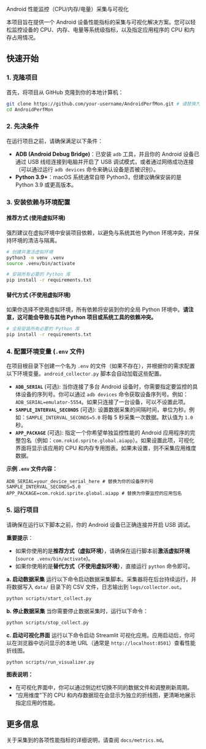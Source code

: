 Android 性能监控（CPU/内存/电量）采集与可视化

本项目旨在提供一个 Android 设备性能指标的采集与可视化解决方案。您可以轻松监控设备的 CPU、内存、电量等系统级指标，以及指定应用程序的 CPU 和内存占用情况。

## 快速开始

### 1. 克隆项目
首先，将项目从 GitHub 克隆到你的本地计算机：
```bash
git clone https://github.com/your-username/AndroidPerfMon.git # 请替换为你的实际项目地址
cd AndroidPerfMon
```

### 2. 先决条件
在运行项目之前，请确保满足以下条件：

-   **ADB (Android Debug Bridge)**：已安装 `adb` 工具，并且你的 Android 设备已通过 USB 线缆连接到电脑并开启了 USB 调试模式，或者通过网络成功连接（可以通过运行 `adb devices` 命令来确认设备是否被识别）。
-   **Python 3.9+**：macOS 系统通常自带 Python3，但建议确保安装的是 Python 3.9 或更高版本。

### 3. 安装依赖与环境配置

#### 推荐方式 (使用虚拟环境)
强烈建议在虚拟环境中安装项目依赖，以避免与系统其他 Python 环境冲突，并保持环境的清洁与隔离。

```bash
# 创建并激活虚拟环境
python3 -m venv .venv
source .venv/bin/activate

# 安装所有必要的 Python 库
pip install -r requirements.txt
```

#### 替代方式 (不使用虚拟环境)
如果你选择不使用虚拟环境，所有依赖将安装到你的全局 Python 环境中。**请注意，这可能会导致与其他 Python 项目或系统工具的依赖冲突。**

```bash
# 全局安装所有必要的 Python 库
pip install -r requirements.txt
```

### 4. 配置环境变量 (`.env` 文件)
在项目根目录下创建一个名为 `.env` 的文件（如果不存在），并根据你的需求配置以下环境变量。`android_collector.py` 脚本会自动加载这些配置。

-   **`ADB_SERIAL`** (可选): 当你连接了多台 Android 设备时，你需要指定要监控的具体设备的序列号。你可以通过 `adb devices` 命令获取设备序列号。例如：`ADB_SERIAL=emulator-5554`。如果只连接了一台设备，可以不设置此项。
-   **`SAMPLE_INTERVAL_SECONDS`** (可选): 设置数据采集的间隔时间，单位为秒。例如：`SAMPLE_INTERVAL_SECONDS=5.0` 将每 5 秒采集一次数据。默认值为 `1.0` 秒。
-   **`APP_PACKAGE`** (可选): 指定一个你希望单独监控性能的 Android 应用程序的完整包名（例如：`com.rokid.sprite.global.aiapp`）。如果设置此项，可视化界面将显示该应用的 CPU 和内存专用图表。如果未设置，则不采集应用维度数据。

**示例 `.env` 文件内容：**
```
ADB_SERIAL=your_device_serial_here # 替换为你的设备序列号
SAMPLE_INTERVAL_SECONDS=5.0
APP_PACKAGE=com.rokid.sprite.global.aiapp # 替换为你要监控的应用包名
```

### 5. 运行项目
请确保在运行以下脚本之前，你的 Android 设备已正确连接并开启 USB 调试。

**重要提示**：
*   如果你使用的是**推荐方式（虚拟环境）**，请确保在运行脚本前**激活虚拟环境** (`source .venv/bin/activate`)。
*   如果你使用的是**替代方式（不使用虚拟环境）**，直接运行 `python` 命令即可。

**a. 启动数据采集**
运行以下命令启动数据采集脚本。采集器将在后台持续运行，并将数据写入 `data/` 目录下的 CSV 文件，日志输出到 `logs/collector.out`。

```bash
python scripts/start_collect.py
```

**b. 停止数据采集**
当你需要停止数据采集时，运行以下命令：

```bash
python scripts/stop_collect.py
```

**c. 启动可视化界面**
运行以下命令启动 Streamlit 可视化应用。应用启动后，你可以在浏览器中访问显示的本地 URL（通常是 `http://localhost:8501`）查看性能折线图。

```bash
python scripts/run_visualizer.py
```

**图表说明：**
*   在可视化界面中，你可以通过侧边栏切换不同的数据文件和调整刷新周期。
*   “应用维度”下的 CPU 和内存数据现在会显示为独立的折线图，更清晰地展示指定应用的性能。

## 更多信息

关于采集到的各项性能指标的详细说明，请查阅 `docs/metrics.md`。

